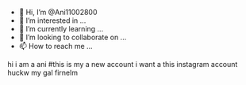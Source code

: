 - 👋 Hi, I’m @Ani11002800
- 👀 I’m interested in ...
- 🌱 I’m currently learning ...
- 💞️ I’m looking to collaborate on ...
- 📫 How to reach me ...

<!---
Ani11002800/Ani11002800 is a ✨ special ✨ repository because its `README.md` (this file) appears on your GitHub profile.
You can click the Preview link to take a look at your changes.
--->
hi i am a ani
 #this is my a new account
 i want a this instagram account huckw my gal firnelm

